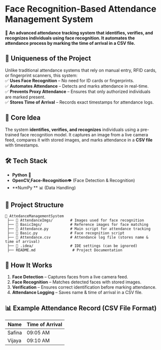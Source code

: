 
# **Face Recognition-Based Attendance Management System**  

🚀 **An advanced attendance tracking system that identifies, verifies, and recognizes individuals using face recognition. It automates the attendance process by marking the time of arrival in a CSV file.**  

## **🌟 Uniqueness of the Project**  
Unlike traditional attendance systems that rely on manual entry, RFID cards, or fingerprint scanners, this system:  
✅ **Uses Face Recognition** – No need for ID cards or fingerprints.  
✅ **Automates Attendance** – Detects and marks attendance in real-time.  
✅ **Prevents Proxy Attendance** – Ensures that only authorized individuals are marked present.  
✅ **Stores Time of Arrival** – Records exact timestamps for attendance logs.  

## **🎯 Core Idea**  
The system **identifies, verifies, and recognizes** individuals using a pre-trained face recognition model. It captures an image from a live camera feed, compares it with stored images, and marks attendance in a **CSV file** with timestamps.  

## **🛠️ Tech Stack**  
- **Python** 🐍  
- **OpenCV,Face-Recognition**👁️ (Face Detection & Recognition)  
- **NumPy ** 📊 (Data Handling)  

## **📂 Project Structure**  
```
📁 AttedanceManagementSystem  
 ├── 📂 AttendanceImgs/        # Images used for face recognition  
 ├── 📂 BasicImgs/             # Reference images for face matching  
 ├── 📜 Attendance.py          # Main script for attendance tracking  
 ├── 📜 Basic.py               # Face recognition script  
 ├── 📜 Attendance.csv         # Attendance log file (stores name & time of arrival)  
 ├── 📂 .idea/                 # IDE settings (can be ignored)  
 ├── README.md                 # Project Documentation  
```

## **🚀 How It Works**  
1. **Face Detection** – Captures faces from a live camera feed.  
2. **Face Recognition** – Matches detected faces with stored images.  
3. **Verification** – Ensures correct identification before marking attendance.  
4. **Attendance Logging** – Saves name & time of arrival in a CSV file.  


## **📊 Example Attendance Record (CSV File Format)**  
| Name      | Time of Arrival     |  
|-----------|--------------------|  
|Safina | 09:05 AM           |  
| Vijaya | 09:10 AM           |  

